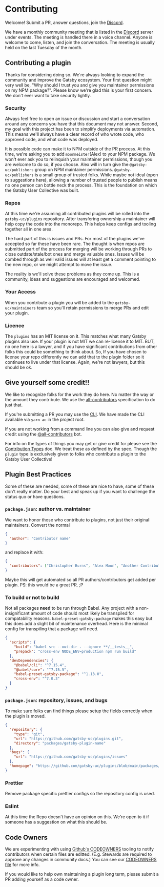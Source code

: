 # Contributing

Welcome! Submit a PR, answer questions, join the [Discord](https://discord.gg/Qy2rwbHbwN).

We have a monthly community meeting that is listed in the [Discord](https://discord.gg/Qy2rwbHbwN) server under events. The meeting is handled there in a voice channel. Anyone is welcome to come, listen, and join the conversation. The meeting is usually held on the last Tuesday of the month.

## Contributing a plugin

Thanks for considering doing so. We're always looking to expand the community and improve the Gatsby ecosystem. Your first question might very well be, "Why should I trust you and give you maintainer permissions on my NPM package?". Please know we're glad this is your first concern. We don't ever want to take security lightly.

### Security

Always feel free to open an issue or discussion and start a conversation around any concerns you have that this document may not answer. Second, my goal with this project has been to simplify deployments via automation. This means we'll always have a clear record of who wrote code, who approved code, and what code was deployed.

It is possible code can make it to NPM outside of the PR process. At this time, we're asking you to add `moonmeister`(Alex) to your NPM package. We won't ever ask you to relinquish your maintainer permissions, though you are welcome to do so, if you choose. Alex will in turn give the `@gatsby-uc/publishers` group on NPM maintainer permissions. `@gatsby-uc/publishers` is a small group of trusted folks. While maybe not ideal (open to suggestions here), allowing a number of trusted people to publish means no one person can bottle neck the process. This is the foundation on which the Gatsby User Collective was built.

### Repos

At this time we're assuming all contributed plugins will be rolled into the `gatsby-uc/plugins` repository. After transfering ownership a maintainer will help copy the code into the monorepo. This helps keep configs and tooling together all in one area.

The hard part of this is issues and PRs. For most of the plugins we've accepted so far these have been rare. The thought is when repos are submitted part of the process for merging will be working through PRs to close outdate/stale/bot ones and merge valuable ones. Issues will be combed through as well valid issues will at least get a comment pointing to the new repo, or we might attempt to move the issue.

The reality is we'll solve these problems as they come up. This is a community, ideas and suggestions are encouraged and welcomed.

### Your Access

When you contribute a plugin you will be added to the `gatsby-uc/maintainers` team so you'll retain permissions to merge PRs and edit your plugin.

### Licence

The `plugins` has an MIT license on it. This matches what many Gatsby plugins also use. If your plugin is not MIT we can re-license it to MIT. BUT, no one here is a lawyer, and if you have significant contributions from other folks this could be something to think about. So, If you have chosen to license your repo differently we can add that to the plugin folder so it continues to live under that license. Again, we're not lawyers, but this should be ok.

## Give yourself some credit!!

We like to recognize folks for the work they do here. No matter the way or the amount they contribute. We use the [all-contributors](https://github.com/all-contributors/all-contributors) specification to do just that.

If you're submitting a PR you may use the [CLI](https://allcontributors.org/docs/en/cli/usage). We have made the CLI available via `yarn ac` in the project root.

If you are not working from a command line you can also give and request credit using the [@all-contributors](https://allcontributors.org/docs/en/bot/usage) bot.

For info on the types of things you may get or give credit for please see the [Contribution Types](https://allcontributors.org/docs/en/emoji-key) doc. We treat these as defined by the spec. Though the `plugin` type is exclusively given to folks who contribute a plugin to the Gatsby User Collective!

## Plugin Best Practices

Some of these are needed, some of these are nice to have, some of these don't really matter. Do your best and speak up if you want to challenge the status quo or have questions.

### `package.json`: author vs. maintainer

We want to honor those who contribute to plugins, not just their original maintainers. Convert the normal

```json
{
  "author": "Contributor name"
}
```

and replace it with:

```json
{
  "contributors": ["Christopher Burns", "Alex Moon", "Another Contributor"]
}
```

Maybe this will get automated so all PR authors/contributors get added per plugin. PS: this would be a great PR. ;P

### To build or not to build

Not all packages **need** to be run through Babel. Any project with a non-insignificant amount of code should most likely be transpiled for compatability reasons. `babel-preset-gatsby-package` makes this easy but this does add a slight bit of maintenance overhead. Here is the minimal config for transpiling that a package will need.

```json
{
  "scripts": {
    "build": "babel src --out-dir . --ignore **/__tests__",
    "prepack": "cross-env NODE_ENV=production npm run build"
  },
  "devDependencies": {
    "@babel/cli": "^7.15.4",
    "@babel/core": "^7.15.5",
    "babel-preset-gatsby-package": "^1.13.0",
    "cross-env": "^7.0.3"
  }
}
```

### `package.json`: repository, issues, and bugs

To make sure folks can find things please setup the fields correctly when the plugin is moved.

```json
{
  "repository": {
    "type": "git",
    "url": "https://github.com/gatsby-uc/plugins.git",
    "directory": "packages/gatsby-plugin-name"
  },
  "bugs": {
    "url": "https://github.com/gatsby-uc/plugins/issues"
  },
  "homepage": "https://github.com/gatsby-uc/plugins/blob/main/packages/gatsby-plugin-name/README.md",
}
```

### Prettier

Remove package specific prettier configs so the repository config is used.

### Eslint

At this time the Repo doesn't have an opinion on this. We're open to it if someone has a suggestion on what this should be.

## Code Owners

We are experimenting with using [Github's CODEOWNERS](https://docs.github.com/en/repositories/managing-your-repositorys-settings-and-features/customizing-your-repository/about-code-owners) tooling to notify contributors when certain files are editted. (E.g. Stewards are required to approve any changes in community docs.) You can see our [CODEOWNERS file](https://github.com/gatsby-uc/plugins/blob/main/.github/CODEOWNERS) for more info.

If you would like to help own maintaining a plugin long term, please submit a PR adding yourself as a code owner.
